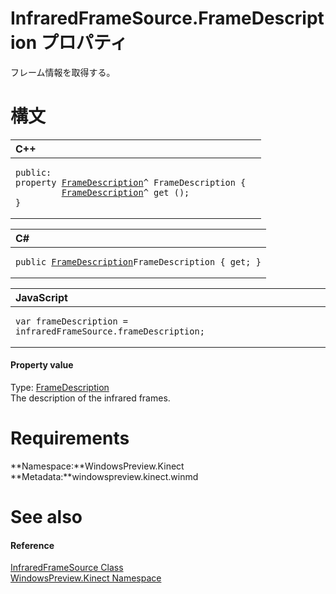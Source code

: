 InfraredFrameSource.FrameDescription プロパティ  
=============================================  

フレーム情報を取得する。
<span id="syntaxSection"></span>

構文  
======  

<table>
<colgroup>
<col width="100%" />
</colgroup>
<thead>
<tr class="header">
<th align="left">C++</th>
</tr>
</thead>
<tbody>
<tr class="odd">
<td align="left"><pre><code>public:  
property <a href="../../FrameDescription_Class.md">FrameDescription</a>^ FrameDescription {  
         <a href="../../FrameDescription_Class.md">FrameDescription</a>^ get ();  
}</code></pre></td>
</tr>
</tbody>
</table>

<table>
<colgroup>
<col width="100%" />
</colgroup>
<thead>
<tr class="header">
<th align="left">C#</th>
</tr>
</thead>
<tbody>
<tr class="odd">
<td align="left"><pre><code>public <a href="../../FrameDescription_Class.md">FrameDescription</a>FrameDescription { get; }</code></pre></td>
</tr>
</tbody>
</table>

<table>
<colgroup>
<col width="100%" />
</colgroup>
<thead>
<tr class="header">
<th align="left">JavaScript</th>
</tr>
</thead>
<tbody>
<tr class="odd">
<td align="left"><pre><code>var frameDescription = infraredFrameSource.frameDescription;</code></pre></td>
</tr>
</tbody>
</table>

<span id="ID4ER"></span>
#### Property value  

Type: [FrameDescription](../../FrameDescription_Class.md)  
 The description of the infrared frames.  

<span id="requirements"></span>

Requirements  
============  

**Namespace:**WindowsPreview.Kinect  
**Metadata:**windowspreview.kinect.winmd  

<span id="ID4E6"></span>

See also  
========  

<span id="ID4EBB"></span>
#### Reference  

[InfraredFrameSource Class](../../InfraredFrameSource_Class.md)  
 [WindowsPreview.Kinect Namespace](../../../Kinect.md)  



<!--Please do not edit the data in the comment block below.-->
<!--
TOCTitle : FrameDescription Property
RLTitle : InfraredFrameSource.FrameDescription Property
KeywordK : FrameDescription property
KeywordK : InfraredFrameSource.FrameDescription property
KeywordF : WindowsPreview.Kinect.InfraredFrameSource.FrameDescription
KeywordF : InfraredFrameSource.FrameDescription
KeywordF : FrameDescription
KeywordF : WindowsPreview.Kinect.InfraredFrameSource.FrameDescription
KeywordA : P:WindowsPreview.Kinect.InfraredFrameSource.FrameDescription
AssetID : P:WindowsPreview.Kinect.InfraredFrameSource.FrameDescription
Locale : en-us
CommunityContent : 1
APIType : Managed
APILocation : windowspreview.kinect.winmd
APIName : WindowsPreview.Kinect.InfraredFrameSource.FrameDescription
TargetOS : Windows
TopicType : kbSyntax
DevLang : VB
DevLang : CSharp
DevLang : JavaScript
DevLang : C++
DocSet : K4Wv2
ProjType : K4Wv2Proj
Technology : Kinect for Windows
Product : Kinect for Windows SDK v2
productversion : 20
-->
